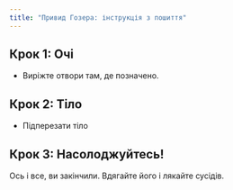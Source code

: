 ```yaml
---
title: "Привид Гозера: інструкція з пошиття"
---
```


## Крок 1: Очі

- Виріжте отвори там, де позначено.

## Крок 2: Тіло

- Підперезати тіло

## Крок 3: Насолоджуйтесь!

Ось і все, ви закінчили. Вдягайте його і лякайте сусідів.
